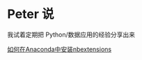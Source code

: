 # Peter 说

我试着定期把 Python/数据应用的经验分享出来


[如何在Anaconda中安装nbextensions](2020-10-22-how-to-install-nbextensions-in-anaconda/怎么在Anaconda中安装Nbextensions.ipynb)
